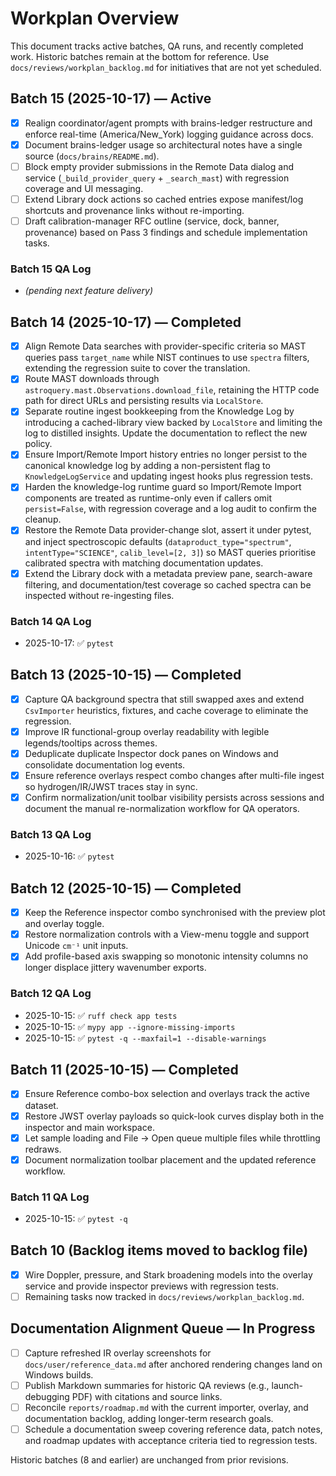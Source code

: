 # Workplan Overview

This document tracks active batches, QA runs, and recently completed work.
Historic batches remain at the bottom for reference. Use
`docs/reviews/workplan_backlog.md` for initiatives that are not yet scheduled.

## Batch 15 (2025-10-17) — Active
- [x] Realign coordinator/agent prompts with brains-ledger restructure and enforce
      real-time (America/New_York) logging guidance across docs.
- [x] Document brains-ledger usage so architectural notes have a single source
      (`docs/brains/README.md`).
- [ ] Block empty provider submissions in the Remote Data dialog and service
      (`_build_provider_query` + `_search_mast`) with regression coverage and UI
      messaging.
- [ ] Extend Library dock actions so cached entries expose manifest/log shortcuts
      and provenance links without re-importing.
- [ ] Draft calibration-manager RFC outline (service, dock, banner, provenance)
      based on Pass 3 findings and schedule implementation tasks.

### Batch 15 QA Log
- *(pending next feature delivery)*

## Batch 14 (2025-10-17) — Completed
- [x] Align Remote Data searches with provider-specific criteria so MAST queries
      pass `target_name` while NIST continues to use `spectra` filters, extending
      the regression suite to cover the translation.
- [x] Route MAST downloads through `astroquery.mast.Observations.download_file`,
      retaining the HTTP code path for direct URLs and persisting results via
      `LocalStore`.
- [x] Separate routine ingest bookkeeping from the Knowledge Log by introducing a
      cached-library view backed by `LocalStore` and limiting the log to distilled
      insights. Update the documentation to reflect the new policy.
- [x] Ensure Import/Remote Import history entries no longer persist to the
      canonical knowledge log by adding a non-persistent flag to
      `KnowledgeLogService` and updating ingest hooks plus regression tests.
- [x] Harden the knowledge-log runtime guard so Import/Remote Import components
      are treated as runtime-only even if callers omit `persist=False`, with
      regression coverage and a log audit to confirm the cleanup.
- [x] Restore the Remote Data provider-change slot, assert it under pytest, and
      inject spectroscopic defaults (`dataproduct_type="spectrum"`,
      `intentType="SCIENCE"`, `calib_level=[2, 3]`) so MAST queries prioritise
      calibrated spectra with matching documentation updates.
- [x] Extend the Library dock with a metadata preview pane, search-aware
      filtering, and documentation/test coverage so cached spectra can be
      inspected without re-ingesting files.

### Batch 14 QA Log
- 2025-10-17: ✅ `pytest`

## Batch 13 (2025-10-15) — Completed
- [x] Capture QA background spectra that still swapped axes and extend
      `CsvImporter` heuristics, fixtures, and cache coverage to eliminate the
      regression.
- [x] Improve IR functional-group overlay readability with legible
      legends/tooltips across themes.
- [x] Deduplicate duplicate Inspector dock panes on Windows and consolidate
      documentation log events.
- [x] Ensure reference overlays respect combo changes after multi-file ingest so
      hydrogen/IR/JWST traces stay in sync.
- [x] Confirm normalization/unit toolbar visibility persists across sessions and
      document the manual re-normalization workflow for QA operators.

### Batch 13 QA Log
- 2025-10-16: ✅ `pytest`

## Batch 12 (2025-10-15) — Completed
- [x] Keep the Reference inspector combo synchronised with the preview plot and
      overlay toggle.
- [x] Restore normalization controls with a View-menu toggle and support Unicode
      `cm⁻¹` unit inputs.
- [x] Add profile-based axis swapping so monotonic intensity columns no longer
      displace jittery wavenumber exports.

### Batch 12 QA Log
- 2025-10-15: ✅ `ruff check app tests`
- 2025-10-15: ✅ `mypy app --ignore-missing-imports`
- 2025-10-15: ✅ `pytest -q --maxfail=1 --disable-warnings`

## Batch 11 (2025-10-15) — Completed
- [x] Ensure Reference combo-box selection and overlays track the active dataset.
- [x] Restore JWST overlay payloads so quick-look curves display both in the
      inspector and main workspace.
- [x] Let sample loading and File → Open queue multiple files while throttling
      redraws.
- [x] Document normalization toolbar placement and the updated reference
      workflow.

### Batch 11 QA Log
- 2025-10-15: ✅ `pytest -q`

## Batch 10 (Backlog items moved to backlog file)
- [x] Wire Doppler, pressure, and Stark broadening models into the overlay
      service and provide inspector previews with regression tests.
- [ ] Remaining tasks now tracked in `docs/reviews/workplan_backlog.md`.

## Documentation Alignment Queue — In Progress
- [ ] Capture refreshed IR overlay screenshots for `docs/user/reference_data.md`
      after anchored rendering changes land on Windows builds.
- [ ] Publish Markdown summaries for historic QA reviews (e.g., launch-debugging
      PDF) with citations and source links.
- [ ] Reconcile `reports/roadmap.md` with the current importer, overlay, and
      documentation backlog, adding longer-term research goals.
- [ ] Schedule a documentation sweep covering reference data, patch notes, and
      roadmap updates with acceptance criteria tied to regression tests.

Historic batches (8 and earlier) are unchanged from prior revisions.
